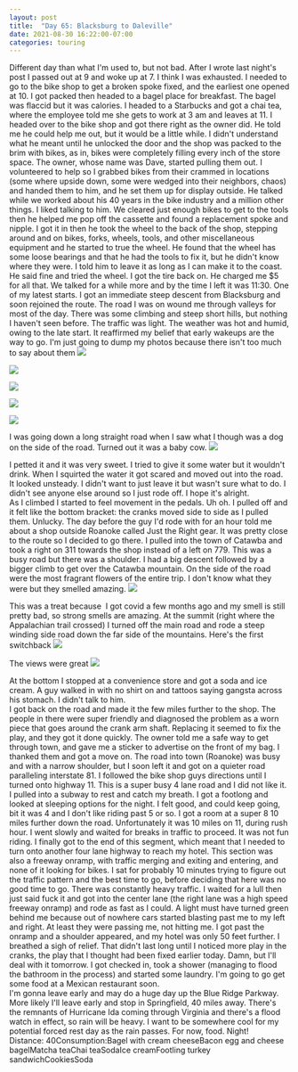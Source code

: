 ```yaml
---
layout: post
title:  "Day 65: Blacksburg to Daleville"
date: 2021-08-30 16:22:00-07:00
categories: touring
---
```

Different day than what I'm used to, but not bad. After I wrote last night's post I passed out at 9 and woke up at 7. I think I was exhausted. I needed to go to the bike shop to get a broken spoke fixed, and the earliest one opened at 10. I got packed then headed to a bagel place for breakfast. The bagel was flaccid but it was calories. I headed to a Starbucks and got a chai tea, where the employee told me she gets to work at 3 am and leaves at 11. I headed over to the bike shop and got there right as the owner did. He told me he could help me out, but it would be a little while. I didn't understand what he meant until he unlocked the door and the shop was packed to the brim with bikes, as in, bikes were completely filling every inch of the store space. The owner, whose name was Dave, started pulling them out. I volunteered to help so I grabbed bikes from their crammed in locations (some where upside down, some were wedged into their neighbors, chaos) and handed them to him, and he set them up for display outside. He talked while we worked about his 40 years in the bike industry and a million other things. I liked talking to him. We cleared just enough bikes to get to the tools then he helped me pop off the cassette and found a replacement spoke and nipple. I got it in then he took the wheel to the back of the shop, stepping around and on bikes, forks, wheels, tools, and other miscellaneous equipment and he started to true the wheel. He found that the wheel has some loose bearings and that he had the tools to fix it, but he didn't know where they were. I told him to leave it as long as I can make it to the coast. He said fine and tried the wheel. I got the tire back on. He charged me $5 for all that. We talked for a while more and by the time I left it was 11:30. One of my latest starts. I got an immediate steep descent from Blacksburg and soon rejoined the route. The road I was on wound me through valleys for most of the day. There was some climbing and steep short hills, but nothing I haven't seen before. The traffic was light. The weather was hot and humid, owing to the late start. It reaffirmed my belief that early wakeups are the way to go. I'm just going to dump my photos because there isn't too much to say about them
[![](https://lh3.googleusercontent.com/-EPkRZCpGRrw/YS1oQ8oz7mI/AAAAAAAAXEQ/PSVEWqbsmFAvbGpwTNt89Yqeiga0F9D5ACLcBGAsYHQ/s1600/1630365760728542-0.png)](https://lh3.googleusercontent.com/-EPkRZCpGRrw/YS1oQ8oz7mI/AAAAAAAAXEQ/PSVEWqbsmFAvbGpwTNt89Yqeiga0F9D5ACLcBGAsYHQ/s1600/1630365760728542-0.png)

[![](https://lh3.googleusercontent.com/-w6UDGvzcQ5o/YS1oP3XJ4UI/AAAAAAAAXEM/fq4-wamrVJIaXygPNoNS6JfAAC4k2eiLgCLcBGAsYHQ/s1600/1630365756862818-1.png)](https://lh3.googleusercontent.com/-w6UDGvzcQ5o/YS1oP3XJ4UI/AAAAAAAAXEM/fq4-wamrVJIaXygPNoNS6JfAAC4k2eiLgCLcBGAsYHQ/s1600/1630365756862818-1.png)

[![](https://lh3.googleusercontent.com/-dFsCOZlkDso/YS1oO3i-ydI/AAAAAAAAXEI/I_2iXGiZqwIE-ziK4RnDZZ92QYrzkLEbQCLcBGAsYHQ/s1600/1630365753001687-2.png)](https://lh3.googleusercontent.com/-dFsCOZlkDso/YS1oO3i-ydI/AAAAAAAAXEI/I_2iXGiZqwIE-ziK4RnDZZ92QYrzkLEbQCLcBGAsYHQ/s1600/1630365753001687-2.png)

[![](https://lh3.googleusercontent.com/-V0CyNfg-wtg/YS1oN0TKp0I/AAAAAAAAXEE/jXTs1HOi0y0L3t8dbSMYHj7hBC3MCpKqgCLcBGAsYHQ/s1600/1630365748939919-3.png)](https://lh3.googleusercontent.com/-V0CyNfg-wtg/YS1oN0TKp0I/AAAAAAAAXEE/jXTs1HOi0y0L3t8dbSMYHj7hBC3MCpKqgCLcBGAsYHQ/s1600/1630365748939919-3.png)

[![](https://lh3.googleusercontent.com/-cmcyNzXWQyw/YS1oMyoVuOI/AAAAAAAAXEA/-dvRt0VxOhEMQ7lhReGlaIejAXAnsPbUQCLcBGAsYHQ/s1600/1630365745715496-4.png)](https://lh3.googleusercontent.com/-cmcyNzXWQyw/YS1oMyoVuOI/AAAAAAAAXEA/-dvRt0VxOhEMQ7lhReGlaIejAXAnsPbUQCLcBGAsYHQ/s1600/1630365745715496-4.png)
  
I was going down a long straight road when I saw what I though was a dog on the side of the road. Turned out it was a baby cow.
[![](https://lh3.googleusercontent.com/-w4At5lYvgQw/YS1oMIZtL0I/AAAAAAAAXD8/bceQzYXv560R0ZLWRtVGPdLly2p5_ZzoACLcBGAsYHQ/s1600/1630365739694640-5.png)](https://lh3.googleusercontent.com/-w4At5lYvgQw/YS1oMIZtL0I/AAAAAAAAXD8/bceQzYXv560R0ZLWRtVGPdLly2p5_ZzoACLcBGAsYHQ/s1600/1630365739694640-5.png)
  
I petted it and it was very sweet. I tried to give it some water but it wouldn't drink. When I squirted the water it got scared and moved out into the road. It looked unsteady. I didn't want to just leave it but wasn't sure what to do. I didn't see anyone else around so I just rode off. I hope it's alright.   
As I climbed I started to feel movement in the pedals. Uh oh. I pulled off and it felt like the bottom bracket: the cranks moved side to side as I pulled them. Unlucky. The day before the guy I'd rode with for an hour told me about a shop outside Roanoke called Just the Right gear. It was pretty close to the route so I decided to go there. I pulled into the town of Catawba and took a right on 311 towards the shop instead of a left on 779. This was a busy road but there was a shoulder. I had a big descent followed by a bigger climb to get over the Catawba mountain. On the side of the road were the most fragrant flowers of the entire trip. I don't know what they were but they smelled amazing.
[![](https://lh3.googleusercontent.com/-mjsfGkSHWmI/YS1oKbNaREI/AAAAAAAAXD4/VHYu__ybONsf700TNQPGlfMcesNUgp_ngCLcBGAsYHQ/s1600/1630365734746095-6.png)](https://lh3.googleusercontent.com/-mjsfGkSHWmI/YS1oKbNaREI/AAAAAAAAXD4/VHYu__ybONsf700TNQPGlfMcesNUgp_ngCLcBGAsYHQ/s1600/1630365734746095-6.png)
  
This was a treat because  I got covid a few months ago and my smell is still pretty bad, so strong smells are amazing. At the summit (right where the Appalachian trail crossed) I turned off the main road and rode a steep winding side road down the far side of the mountains. Here's the first switchback
[![](https://lh3.googleusercontent.com/-fM0FhZAe6vk/YS1oJcuPQbI/AAAAAAAAXD0/Kdr-IBIb25oBaaC8uxR4hhiAvIUrjtKXwCLcBGAsYHQ/s1600/1630365729424887-7.png)](https://lh3.googleusercontent.com/-fM0FhZAe6vk/YS1oJcuPQbI/AAAAAAAAXD0/Kdr-IBIb25oBaaC8uxR4hhiAvIUrjtKXwCLcBGAsYHQ/s1600/1630365729424887-7.png)
  
The views were great
[![](https://lh3.googleusercontent.com/-TMrS3T-e_JM/YS1oH9x96kI/AAAAAAAAXDw/2XOYK0oX2YInAU9wBl3DFNXQ96X_VG4AwCLcBGAsYHQ/s1600/1630365723042080-8.png)](https://lh3.googleusercontent.com/-TMrS3T-e_JM/YS1oH9x96kI/AAAAAAAAXDw/2XOYK0oX2YInAU9wBl3DFNXQ96X_VG4AwCLcBGAsYHQ/s1600/1630365723042080-8.png)
  
At the bottom I stopped at a convenience store and got a soda and ice cream. A guy walked in with no shirt on and tattoos saying gangsta across his stomach. I didn't talk to him.  
I got back on the road and made it the few miles further to the shop. The people in there were super friendly and diagnosed the problem as a worn piece that goes around the crank arm shaft. Replacing it seemed to fix the play, and they got it done quickly. The owner told me a safe way to get through town, and gave me a sticker to advertise on the front of my bag. I thanked them and got a move on. The road into town (Roanoke) was busy and with a narrow shoulder, but I soon left it and got on a quieter road paralleling interstate 81. I followed the bike shop guys directions until I turned onto highway 11. This is a super busy 4 lane road and I did not like it. I pulled into a subway to rest and catch my breath. I got a footlong and looked at sleeping options for the night. I felt good, and could keep going, bit it was 4 and I don't like riding past 5 or so. I got a room at a super 8 10 miles further down the road. Unfortunately it was 10 miles on 11, during rush hour. I went slowly and waited for breaks in traffic to proceed. It was not fun riding. I finally got to the end of this segment, which meant that I needed to turn onto another four lane highway to reach my hotel. This section was also a freeway onramp, with traffic merging and exiting and entering, and none of it looking for bikes. I sat for probably 10 minutes trying to figure out the traffic pattern and the best time to go, before deciding that here was no good time to go. There was constantly heavy traffic. I waited for a lull then just said fuck it and got into the center lane (the right lane was a high speed freeway onramp) and rode as fast as I could. A light must have turned green behind me because out of nowhere cars started blasting past me to my left and right. At least they were passing me, not hitting me. I got past the onramp and a shoulder appeared, and my hotel was only 50 feet further. I breathed a sigh of relief. That didn't last long until I noticed more play in the cranks, the play that I thought had been fixed earlier today. Damn, but I'll deal with it tomorrow. I got checked in, took a shower (managing to flood the bathroom in the process) and started some laundry. I'm going to go get some food at a Mexican restaurant soon.  
I'm gonna leave early and may do a huge day up the Blue Ridge Parkway. More likely I'll leave early and stop in Springfield, 40 miles away. There's the remnants of Hurricane Ida coming through Virginia and there's a flood watch in effect, so rain will be heavy. I want to be somewhere cool for my potential forced rest day as the rain passes. For now, food. Night!  
Distance: 40Consumption:Bagel with cream cheeseBacon egg and cheese bagelMatcha teaChai teaSodaIce creamFootling turkey sandwichCookiesSoda  

